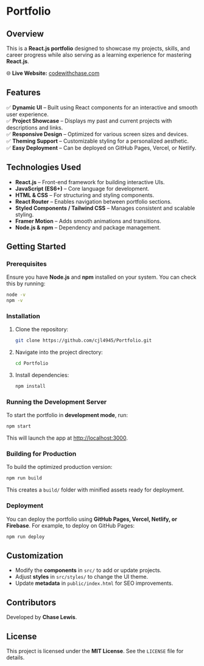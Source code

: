# Portfolio

## Overview
This is a **React.js portfolio** designed to showcase my projects, skills, and career progress while also serving as a learning experience for mastering **React.js**.

🌐 **Live Website:** [codewithchase.com](https://codewithchase.com)

## Features
✅ **Dynamic UI** – Built using React components for an interactive and smooth user experience.  
✅ **Project Showcase** – Displays my past and current projects with descriptions and links.  
✅ **Responsive Design** – Optimized for various screen sizes and devices.  
✅ **Theming Support** – Customizable styling for a personalized aesthetic.  
✅ **Easy Deployment** – Can be deployed on GitHub Pages, Vercel, or Netlify.

## Technologies Used
- **React.js** – Front-end framework for building interactive UIs.
- **JavaScript (ES6+)** – Core language for development.
- **HTML & CSS** – For structuring and styling components.
- **React Router** – Enables navigation between portfolio sections.
- **Styled Components / Tailwind CSS** – Manages consistent and scalable styling.
- **Framer Motion** – Adds smooth animations and transitions.
- **Node.js & npm** – Dependency and package management.

## Getting Started
### Prerequisites
Ensure you have **Node.js** and **npm** installed on your system. You can check this by running:
```bash
node -v
npm -v
```

### Installation
1. Clone the repository:
   ```bash
   git clone https://github.com/cjl4945/Portfolio.git
   ```
2. Navigate into the project directory:
   ```bash
   cd Portfolio
   ```
3. Install dependencies:
   ```bash
   npm install
   ```

### Running the Development Server
To start the portfolio in **development mode**, run:
```bash
npm start
```
This will launch the app at [http://localhost:3000](http://localhost:3000).

### Building for Production
To build the optimized production version:
```bash
npm run build
```
This creates a `build/` folder with minified assets ready for deployment.

### Deployment
You can deploy the portfolio using **GitHub Pages, Vercel, Netlify, or Firebase**. For example, to deploy on GitHub Pages:
```bash
npm run deploy
```

## Customization
- Modify the **components** in `src/` to add or update projects.
- Adjust **styles** in `src/styles/` to change the UI theme.
- Update **metadata** in `public/index.html` for SEO improvements.

## Contributors
Developed by **Chase Lewis**.

## License
This project is licensed under the **MIT License**. See the `LICENSE` file for details.
